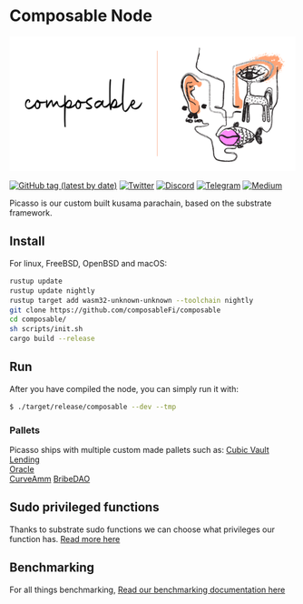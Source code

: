
<p align="center">

# Composable Node     
  <img alt="Composable Finance" title="Composable Finance" src="composable.png">
</p>


[![GitHub tag (latest by date)](https://img.shields.io/github/v/tag/composablefi/composable)](https://github.com/composablefi/composable/tags) [![Twitter](https://img.shields.io/badge/Twitter-gray?logo=twitter)](https://twitter.com/ComposableFin) [![Discord](https://img.shields.io/badge/Discord-gray?logo=discord)](https://discord.gg/pFZn2GCn65) [![Telegram](https://img.shields.io/badge/Telegram-gray?logo=telegram)](https://t.me/ComposableFinanceAnnouncements) [![Medium](https://img.shields.io/badge/Medium-gray?logo=medium)](https://composablefi.medium.com/)


Picasso is our custom built kusama parachain, based on the substrate framework.




## Install   

For linux, FreeBSD, OpenBSD and macOS:

```sh
rustup update
rustup update nightly
rustup target add wasm32-unknown-unknown --toolchain nightly
git clone https://github.com/composableFi/composable
cd composable/
sh scripts/init.sh
cargo build --release
```


## Run  
After you have compiled the node, you can simply run it with: 

```sh
$ ./target/release/composable --dev --tmp
```


### Pallets
Picasso ships with multiple custom made pallets such as:
[Cubic Vault](frame/vault/README.md)    
[Lending](frame/lending/README.md)    
[Oracle](frame/oracle/README.md)     
[CurveAmm](frame/curve-amm/README.md)
[BribeDAO](https://www.bribe.xyz/)    


## Sudo privileged functions
Thanks to substrate sudo functions we can choose what privileges our function has.
[Read more here](sudo.md)



## Benchmarking   
For all things benchmarking, [Read our benchmarking documentation here](docs/benchmarking.md)
